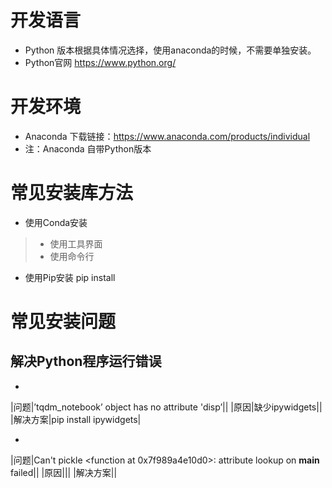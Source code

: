 # 开发语言
* Python 版本根据具体情况选择，使用anaconda的时候，不需要单独安装。
* Python官网  https://www.python.org/
# 开发环境
* Anaconda 下载链接：https://www.anaconda.com/products/individual
* 注：Anaconda 自带Python版本
# 常见安装库方法
* 使用Conda安装 
> * 使用工具界面
> * 使用命令行
* 使用Pip安装 pip install
# 常见安装问题

## 解决Python程序运行错误
* 
|问题|’tqdm_notebook’ object has no attribute 'disp’||
|原因|缺少ipywidgets||
|解决方案|pip install ipywidgets|

*
|问题|Can't pickle <function <lambda> at 0x7f989a4e10d0>: attribute lookup <lambda> on __main__ failed||
|原因|||
|解决方案||